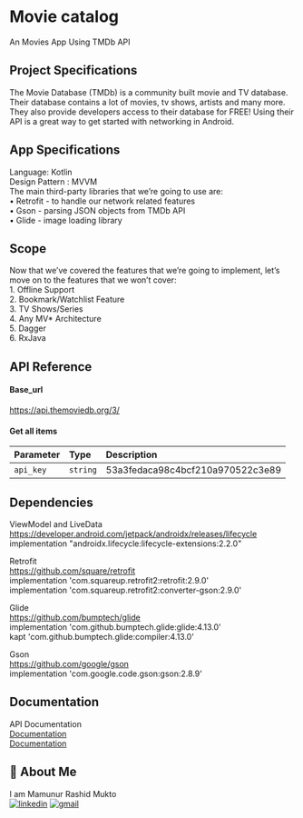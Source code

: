 # Movie catalog

An Movies App Using TMDb API

## Project Specifications
The Movie Database (TMDb) is a community built movie and TV database. Their database contains a lot of movies, tv shows, artists
and many more. They also provide developers access to their database for FREE!
Using their API is a great way to get started with networking in Android.

## App Specifications
Language: Kotlin  
Design Pattern : MVVM    
The main third-party libraries that we’re going to use are:     
• Retrofit - to handle our network related features   
• Gson - parsing JSON objects from TMDb API  
• Glide - image loading library

## Scope
Now that we’ve covered the features that we’re going to implement, let’s move on to the features that we won’t cover:  
    1. Offline Support  
2. Bookmark/Watchlist Feature    
3. TV Shows/Series  
4. Any MV* Architecture  
5. Dagger    
6. RxJava

## API Reference
 #### Base_url
 https://api.themoviedb.org/3/ 
 
#### Get all items

| Parameter | Type     | Description                |
| :-------- | :------- | :------------------------- |
| `api_key` | `string` | 53a3fedaca98c4bcf210a970522c3e89 |


 
 
 
 ## Dependencies
 ViewModel and LiveData   
     https://developer.android.com/jetpack/androidx/releases/lifecycle    
    implementation "androidx.lifecycle:lifecycle-extensions:2.2.0"
    
    
 Retrofit  
     https://github.com/square/retrofit  
    implementation 'com.squareup.retrofit2:retrofit:2.9.0'  
    implementation 'com.squareup.retrofit2:converter-gson:2.9.0' 


 Glide  
     https://github.com/bumptech/glide  
    implementation 'com.github.bumptech.glide:glide:4.13.0'  
    kapt 'com.github.bumptech.glide:compiler:4.13.0'

 Gson  
    https://github.com/google/gson  
    implementation 'com.google.code.gson:gson:2.8.9'        
    
       
 ## Documentation
API Documentation  
[Documentation](https://developers.themoviedb.org/3)   
[Documentation](https://www.themoviedb.org/documentation/api)    


## 🚀 About Me
I am Mamunur Rashid Mukto   
[![linkedin](https://img.shields.io/badge/linkedin-0A66C2?style=for-the-badge&logo=linkedin&logoColor=white)](https://www.linkedin.com/in/mamunur-rashid-mukto/)
[![gmail](https://img.shields.io/badge/gmail-0A66C2?style=for-the-badge&logo=gmail&logoColor=white)](mrmukto12@gmail.com/)
 
 

 
 





   
    
 
